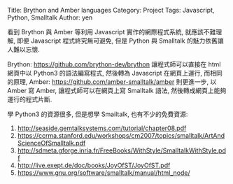 Title: Brython and Amber languages
Category: Project
Tags: Javascript, Python, Smalltalk
Author: yen

看到 Brython 與 Amber 等利用 Javascript 實作的網際程式系統, 就應該不難理解, 即便 Javascript 程式終究無可避免, 但是 Python 與 Smalltalk 的魅力依舊讓人難以忘懷.

<!-- PELICAN_END_SUMMARY -->

Brython: <https://github.com/brython-dev/brython> 讓程式師可以直接在 html 網頁中以 Python3 的語法編寫程式, 然後轉為 Javascript 在網頁上運行, 而相同的原理, Amber: <https://github.com/amber-smalltalk/amber> 則更進一步, 以 Amber 寫 Amber, 讓程式師可以在網頁上寫 Smalltalk 語法, 然後轉成網頁上能夠運行的程式片斷.

學 Python3 的資源很多, 但是想學 Smailtalk, 也有不少的免費資源:

1. <http://seaside.gemtalksystems.com/tutorial/chapter08.pdf>
1. <https://ccrma.stanford.edu/workshops/cm2007/topics/smalltalk/ArtAndScienceOfSmalltalk.pdf>
2. <http://sdmeta.gforge.inria.fr/FreeBooks/WithStyle/SmalltalkWithStyle.pdf>
3. <http://live.exept.de/doc/books/JoyOfST/JoyOfST.pdf>
4. <https://www.gnu.org/software/smalltalk/manual/html_node/>


